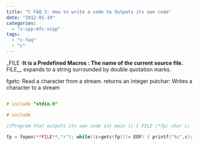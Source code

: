 ```yaml
---
title: "C FAQ 3: How to write a code to Outputs its own code"
date: "2012-01-19"
categories: 
  - "c-cpp-mfc-vcpp"
tags: 
  - "c-faq"
  - "c"
---
```


\_FILE **:It is a Predefined Macros : The name of the current source file.** FILE\_\_ expands to a string surrounded by double quotation marks.

fgetc: Read a character from a stream. returns an integer putchar: Writes a character to a stream

```c

# include "stdio.h"

# include

//Program that outputs its own code int main () { FILE \*fp; char c;

fp = fopen(**FILE**,"r"); while((c=getc(fp))!= EOF) { printf("%c",c); } fclose(fp); } ```
